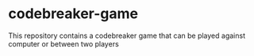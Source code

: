 # codebreaker-game
This repository contains a codebreaker game that can be played against computer or between two players
